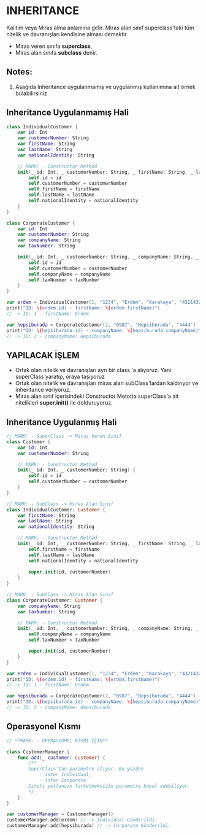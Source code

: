 # INHERITANCE

Kalıtım veya Miras alma anlamına gelir. Miras alan sınıf superclass'taki tüm nitelik ve davranışları kendisine alması demektir.

- Miras veren sınıfa **superclass**,
- Miras alan sınıfa **subclass** denir.

##  Notes:

1. Aşağıda Inheritance uygulanmamış ve uygulanmış kullanımına ait örnek bulabilirsiniz

##  Inheritance Uygulanmamış Hali
```swift
class IndividualCustomer {
    var id: Int
    var customerNumber: String
    var firstName: String
    var lastName: String
    var nationalIdentity: String

    // MARK: - Constructor Method
    init(_ id: Int, _ customerNumber: String, _ firstName: String, _ lastName: String, _ nationalIdentity: String) {
        self.id = id
        self.customerNumber = customerNumber
        self.firstName = firstName
        self.lastName = lastName
        self.nationalIdentity = nationalIdentity
    }
}

class CorporateCustomer {
    var id: Int
    var customerNumber: String
    var companyName: String
    var taxNumber: String

    init(_ id: Int, _ customerNumber: String, _ companyName: String, _ taxNumber: String) {
        self.id = id
        self.customerNumber = customerNumber
        self.companyName = companyName
        self.taxNumber = taxNumber
    }
}

var erdem = IndividualCustomer(1, "1234", "Erdem", "Karakaya", "4321432143")
print("ID: \(erdem.id) - firstName: \(erdem.firstName)")
// -> ID: 1 - firstName: Erdem

var hepsiburada = CorporateCustomer(2, "0987", "Hepsiburada", "4444")
print("ID: \(hepsiburada.id) - companyName: \(hepsiburada.companyName)")
// -> ID: 2 - companyName: Hepsiburada
```

##  YAPILACAK İŞLEM

- Ortak olan nitelik ve davranışları ayrı bir class 'a alıyoruz. Yani superClass yaratıp, oraya taşıyoruz
- Ortak olan nitelik ve davranışları miras alan subClass'lardan kaldırıyor ve inheritance veriyoruz.
- Miras alan sınıf içerisindeki Constructor Metotta superClass'a ait nitelikleri **super.init()** ile dolduruyoruz. 

##  Inheritance Uygulanmış Hali

```swift
// MARK: - SuperClass -> Miras Veren Sınıf
class Customer {
    var id: Int
    var customerNumber: String

    // MARK: - Constructor Method
    init(_ id: Int, _ customerNumber: String) {
        self.id = id
        self.customerNumber = customerNumber
    }
}

// MARK: - SubClass -> Miras Alan Sınıf
class IndividualCustomer: Customer {
    var firstName: String
    var lastName: String
    var nationalIdentity: String

    // MARK: - Constructor Method
    init(_ id: Int, _ customerNumber: String, _ firstName: String, _ lastName: String, _ nationalIdentity: String) {
        self.firstName = firstName
        self.lastName = lastName
        self.nationalIdentity = nationalIdentity
        
        super.init(id, customerNumber)
    }
}

// MARK: - SubClass -> Miras Alan Sınıf
class CorporateCustomer: Customer {
    var companyName: String
    var taxNumber: String

    // MARK: - Constructor Method
    init(_ id: Int, _ customerNumber: String, _ companyName: String, _ taxNumber: String) {
        self.companyName = companyName
        self.taxNumber = taxNumber

        super.init(id, customerNumber)
    }
}

var erdem = IndividualCustomer(1, "1234", "Erdem", "Karakaya", "4321432143")
print("ID: \(erdem.id) - firstName: \(erdem.firstName)")
// -> ID: 1 - firstName: Erdem

var hepsiburada = CorporateCustomer(2, "0987", "Hepsiburada", "4444")
print("ID: \(hepsiburada.id) - companyName: \(hepsiburada.companyName)")
// -> ID: 2 - companyName: Hepsiburada
```

## Operasyonel Kısmı
```swift
// **MARK: - OPERASYOMEL KISMI İÇİN**

class CustomerManager {
    func add(_ customer: Customer) {
        /** 
        SuperClass'tan parametre alıyor. Bu yüzden 
            - ister Individual,
            - ister Corporate 
        Sınıfı yollansın farketmeksizin parametre kabul edebiliyor.
        */
    }
}

var customerManager = CustomerManager()
customerManager.add(erdem) // -> Individual Gönderildi.
customerManager.add(hepsiburada) // -> Corporate Gönderildi.
```
